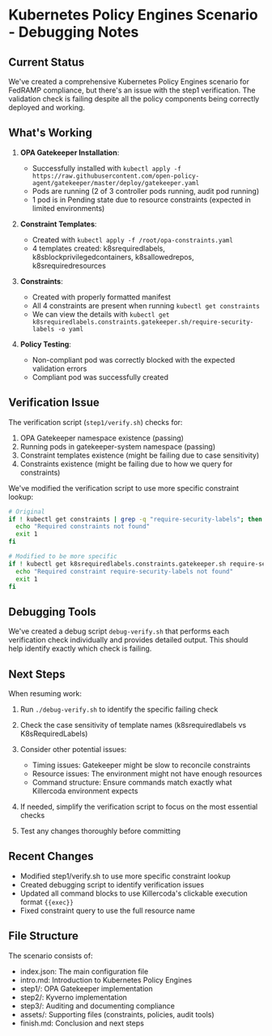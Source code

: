 # Kubernetes Policy Engines Scenario - Debugging Notes

## Current Status

We've created a comprehensive Kubernetes Policy Engines scenario for FedRAMP compliance, but there's an issue with the step1 verification. The validation check is failing despite all the policy components being correctly deployed and working.

## What's Working

1. **OPA Gatekeeper Installation**:
   - Successfully installed with `kubectl apply -f https://raw.githubusercontent.com/open-policy-agent/gatekeeper/master/deploy/gatekeeper.yaml`
   - Pods are running (2 of 3 controller pods running, audit pod running)
   - 1 pod is in Pending state due to resource constraints (expected in limited environments)

2. **Constraint Templates**:
   - Created with `kubectl apply -f /root/opa-constraints.yaml`
   - 4 templates created: k8srequiredlabels, k8sblockprivilegedcontainers, k8sallowedrepos, k8srequiredresources

3. **Constraints**:
   - Created with properly formatted manifest
   - All 4 constraints are present when running `kubectl get constraints`
   - We can view the details with `kubectl get k8srequiredlabels.constraints.gatekeeper.sh/require-security-labels -o yaml`

4. **Policy Testing**:
   - Non-compliant pod was correctly blocked with the expected validation errors
   - Compliant pod was successfully created

## Verification Issue

The verification script (`step1/verify.sh`) checks for:
1. OPA Gatekeeper namespace existence (passing)
2. Running pods in gatekeeper-system namespace (passing) 
3. Constraint templates existence (might be failing due to case sensitivity)
4. Constraints existence (might be failing due to how we query for constraints)

We've modified the verification script to use more specific constraint lookup:
```bash
# Original
if ! kubectl get constraints | grep -q "require-security-labels"; then
  echo "Required constraints not found"
  exit 1
fi

# Modified to be more specific
if ! kubectl get k8srequiredlabels.constraints.gatekeeper.sh require-security-labels &>/dev/null; then
  echo "Required constraint require-security-labels not found"
  exit 1
fi
```

## Debugging Tools

We've created a debug script `debug-verify.sh` that performs each verification check individually and provides detailed output. This should help identify exactly which check is failing.

## Next Steps

When resuming work:

1. Run `./debug-verify.sh` to identify the specific failing check
2. Check the case sensitivity of template names (k8srequiredlabels vs K8sRequiredLabels)
3. Consider other potential issues:
   - Timing issues: Gatekeeper might be slow to reconcile constraints
   - Resource issues: The environment might not have enough resources
   - Command structure: Ensure commands match exactly what Killercoda environment expects

4. If needed, simplify the verification script to focus on the most essential checks
5. Test any changes thoroughly before committing

## Recent Changes

- Modified step1/verify.sh to use more specific constraint lookup
- Created debugging script to identify verification issues
- Updated all command blocks to use Killercoda's clickable execution format `{{exec}}`
- Fixed constraint query to use the full resource name

## File Structure

The scenario consists of:
- index.json: The main configuration file
- intro.md: Introduction to Kubernetes Policy Engines
- step1/: OPA Gatekeeper implementation
- step2/: Kyverno implementation
- step3/: Auditing and documenting compliance
- assets/: Supporting files (constraints, policies, audit tools)
- finish.md: Conclusion and next steps